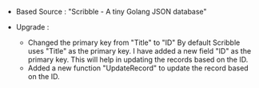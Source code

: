 - Based Source : "Scribble - A tiny Golang JSON database"

- Upgrade :
  - Changed the primary key from "Title" to "ID"
    By default Scribble uses "Title" as the primary key. I have added a new field "ID" as the primary key. This will help in updating the records based on the ID.
  - Added a new function "UpdateRecord" to update the record based on the ID.
